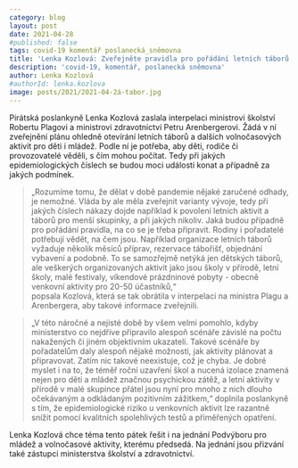 ```yaml
---
category: blog
layout: post
date: 2021-04-28
#published: false
tags: covid-19 komentář poslanecká_sněmovna
title: 'Lenka Kozlová: Zveřejněte pravidla pro pořádání letních táborů!'
description: 'covid-19, komentář, poslanecká sněmovna'
author: Lenka Kozlová
#authorId: lenka.kozlova
image: posts/2021/2021-04-2á-tabor.jpg
---
```


Pirátská poslankyně Lenka Kozlová zaslala interpelaci ministrovi školství Robertu Plagovi a ministrovi zdravotnictví Petru Arenbergerovi. Žádá v ní zveřejnění plánu ohledně 
otevírání letních táborů a dalších volnočasových aktivit pro děti i mládež. Podle ní je potřeba, aby děti, rodiče či provozovatelé věděli, s čím mohou počítat. Tedy při jakých 
epidemiologických číslech se budou moci události konat a případně za jakých podmínek.

> „Rozumíme tomu, že dělat v době pandemie nějaké zaručené odhady, je nemožné. Vláda by ale měla zveřejnit varianty vývoje, tedy při jakých číslech nákazy dojde například k 
povolení letních aktivit a táborů pro menší skupinky, a při jakých nikoliv. Jaká budou případně pro pořádání pravidla, na co se je třeba připravit. Rodiny i pořadatelé potřebují 
vědět, na čem jsou. Například organizace letních táborů vyžaduje několik měsíců příprav, rezervace tábořišť, objednání vybavení a podobně. To se samozřejmě netýká jen dětských 
táborů, ale veškerých organizovaných aktivit jako jsou školy v přírodě, letní školy, malé festivaly, víkendové prázdninové pobyty - obecně venkovní aktivity pro 20-50 účastníků,“  
popsala Kozlová, která se tak obrátila v interpelaci na ministra Plagu a Arenbergera, aby takové informace zveřejnili.

> „V této náročné a nejisté době by všem velmi pomohlo, kdyby ministerstvo co nejdříve připravilo alespoň scénáře závislé na počtu nakažených či jiném objektivním ukazateli. 
Takové scénáře by pořadatelům daly alespoň nějaké možnosti, jak aktivity plánovat a připravovat. Zatím nic takové neexistuje, což je chyba. Je dobré myslet i na to, že téměř 
roční uzavření škol a nucená izolace znamená nejen pro děti a mládež značnou psychickou zátěž, a letní aktivity v přírodě v malé skupince přátel jsou nyní pro mnoho z nich 
dlouho očekávaným a odkládaným pozitivním zážitkem,“ doplnila poslankyně s tím, že epidemiologické riziko u venkovních aktivit lze razantně snížit pomocí kvalitních spolehlivých 
testů a přiměřených opatření.

Lenka Kozlová chce téma tento pátek řešit i na jednání Podvýboru pro mládež a volnočasové aktivity, kterému předsedá. Na jednání jsou přizvání také zástupci ministerstva 
školství a zdravotnictví. 

